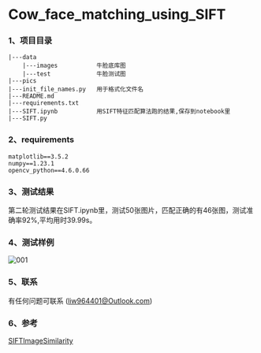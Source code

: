 # Cow_face_matching_using_SIFT
### 1、项目目录
```linux
|---data
    |---images           牛脸底库图
    |---test             牛脸测试图
|---pics
|---init_file_names.py   用于格式化文件名
|---README.md
|---requirements.txt     
|---SIFT.ipynb           用SIFT特征匹配算法跑的结果,保存到notebook里
|---SIFT.py
```

### 2、requirements
```linux
matplotlib==3.5.2
numpy==1.23.1
opencv_python==4.6.0.66
```
### 3、测试结果
第二轮测试结果在SIFT.ipynb里，测试50张图片，匹配正确的有46张图，测试准确率92%,平均用时39.99s。

### 4、测试样例
![001](https://github.com/Frankie32244/cow_face_detection_using_SIFT/blob/main/pics/001.png)

### 5、联系

有任何问题可联系 (liw964401@Outlook.com)

### 6、参考
[SIFTImageSimilarity](https://github.com/adumrewal/SIFTImageSimilarity)
